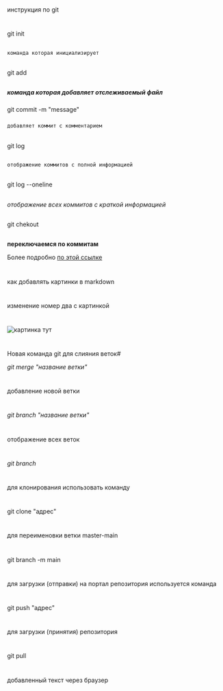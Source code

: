 #
инструкция по git
#
##
git init
## 
```sh
команда которая инициализирует
```


##
git add
##
***команда которая добавляет отслеживаемый файл***

###
git commit -m "message"
###

```sh
добавляет коммит с комментарием
```
##
git log
## 
```sh
отображение коммитов с полной информацией
``````

##
git log --oneline
##


*отображение всех коммитов с краткой информацией*



##
git chekout
##

**переключаемся по коммитам**



Более подробно [по этой ссылке](https://proglib.io/p/git-for-half-an-hour "внешний ресурс")

#
как добавлять картинки в markdown
#

#
изменение номер два c картинкой
#
![картинка тут](gitlogo.png)

#
Новая команда git для слияния веток# 

*git merge "название ветки"*

#
добавление новой ветки
#
*git branch "название ветки"*

#
отображение всех веток
#
*git branch*

#
для клонирования использовать команду
#
git clone "адрес"

#
для переименовки ветки master-main
#

git branch -m main

#
для загрузки (отправки) на портал репозитория используется команда
#
git push "адрес"

#
для загрузки (принятия) репозитория
#
git pull

#
добавленный текст через браузер
# 
